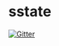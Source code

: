 # sstate

[![Gitter](https://badges.gitter.im/Join%20Chat.svg)](https://gitter.im/sstate/sstate?utm_source=badge&utm_medium=badge&utm_campaign=pr-badge&utm_content=badge)